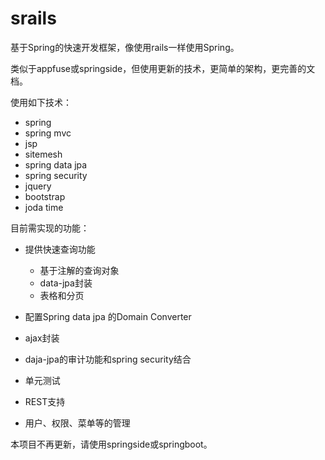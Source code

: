 srails
======

基于Spring的快速开发框架，像使用rails一样使用Spring。

类似于appfuse或springside，但使用更新的技术，更简单的架构，更完善的文档。

使用如下技术：

- spring
- spring mvc
- jsp
- sitemesh
- spring data jpa
- spring security
- jquery
- bootstrap
- joda time

目前需实现的功能：
- 提供快速查询功能
  - 基于注解的查询对象
  - data-jpa封装
  - 表格和分页

- 配置Spring data jpa 的Domain Converter
- ajax封装
- daja-jpa的审计功能和spring security结合
- 单元测试
- REST支持
- 用户、权限、菜单等的管理

本项目不再更新，请使用springside或springboot。